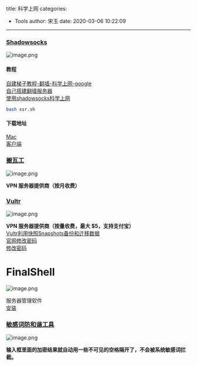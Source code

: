 title: 科学上网
categories:
 - Tools
author: 宋玉
date: 2020-03-06 10:22:09
---

### [Shadowsocks](https://github.com/shadowsocks)
![image.png](https://cdn.nlark.com/yuque/0/2020/png/394169/1582606753454-a712673f-4328-4d21-a1ac-cf3fe89b0403.png#align=left&display=inline&height=763&name=image.png&originHeight=1526&originWidth=2874&size=296751&status=done&style=none&width=1437)


#### 教程
[自建梯子教程-翻墙-科学上网-google](https://github.com/dudefu/btgfw)<br />[自己搭建翻墙服务器](https://jiyiren.github.io/2016/10/06/fanqiang/)<br />[使用shadowsocks科学上网](https://www.textarea.com/ExpectoPatronum/shiyong-shadowsocks-kexue-shangwang-265/)
```bash
bash ssr.sh
```


#### 下载地址
[Mac](https://github.com/shadowsocks/ShadowsocksX-NG)<br />[客户端](https://shadowsocks.org/en/download/clients.html)

### [搬瓦工](https://bwh88.net/)
![image.png](https://cdn.nlark.com/yuque/0/2020/png/394169/1582606995538-33fbc0bd-e51f-40ba-809c-6e212d86a966.png#align=left&display=inline&height=763&name=image.png&originHeight=1526&originWidth=2880&size=1837449&status=done&style=none&width=1440)

**VPN 服务器提供商（按月收费）**

### [Vultr](https://www.vultr.com/?ref=8478504-6G)
![image.png](https://cdn.nlark.com/yuque/0/2020/png/394169/1582607151208-a60bf1f9-33d3-4624-9e7e-c371f0920466.png#align=left&display=inline&height=761&name=image.png&originHeight=1522&originWidth=2874&size=1273879&status=done&style=none&width=1437)

**VPN 服务器提供商（按量收费，最大 $5，支持支付宝）**<br />[Vultr利用快照Snapshots备份和迁移数据](http://www.idcspy.com/vultr-snapshots-backup.html)<br />[官网修改密码](https://www.vultr.com/docs/boot-into-single-user-mode-reset-root-password)<br />[修改密码]()

# FinalShell
![image.png](https://cdn.nlark.com/yuque/0/2020/png/394169/1583381678360-4efdf799-9812-4811-b481-d81f7bb392ec.png#align=left&display=inline&height=877&name=image.png&originHeight=1754&originWidth=2880&size=198537&status=done&style=none&width=1440)

服务器管理软件<br />[安装](http://www.hostbuf.com/t/1059.html)

### [敏感词防和谐工具](https://we.laogongshuo.com/)
![image.png](https://cdn.nlark.com/yuque/0/2020/png/394169/1582638072895-0f3a852b-5360-4e2f-aeda-2fa9228df95f.png#align=left&display=inline&height=762&name=image.png&originHeight=1524&originWidth=2872&size=145734&status=done&style=none&width=1436)

**输入框里面的加密结果就自动用一些不可见的空格隔开了，不会被系统敏感词拦截。**
